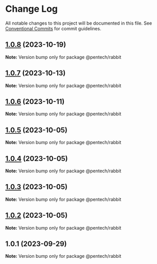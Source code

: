 # Change Log

All notable changes to this project will be documented in this file.
See [Conventional Commits](https://conventionalcommits.org) for commit guidelines.

## [1.0.8](https://github.com/nvqh01/pentech/compare/@pentech/rabbit@1.0.7...@pentech/rabbit@1.0.8) (2023-10-19)

**Note:** Version bump only for package @pentech/rabbit

## [1.0.7](https://github.com/nvqh01/pentech/compare/@pentech/rabbit@1.0.6...@pentech/rabbit@1.0.7) (2023-10-13)

**Note:** Version bump only for package @pentech/rabbit

## [1.0.6](https://github.com/nvqh01/pentech/compare/@pentech/rabbit@1.0.5...@pentech/rabbit@1.0.6) (2023-10-11)

**Note:** Version bump only for package @pentech/rabbit

## [1.0.5](https://github.com/nvqh01/pentech/compare/@pentech/rabbit@1.0.4...@pentech/rabbit@1.0.5) (2023-10-05)

**Note:** Version bump only for package @pentech/rabbit

## [1.0.4](https://github.com/nvqh01/pentech/compare/@pentech/rabbit@1.0.3...@pentech/rabbit@1.0.4) (2023-10-05)

**Note:** Version bump only for package @pentech/rabbit

## [1.0.3](https://github.com/nvqh01/pentech/compare/@pentech/rabbit@1.0.2...@pentech/rabbit@1.0.3) (2023-10-05)

**Note:** Version bump only for package @pentech/rabbit

## [1.0.2](https://github.com/nvqh01/pentech/compare/@pentech/rabbit@1.0.1...@pentech/rabbit@1.0.2) (2023-10-05)

**Note:** Version bump only for package @pentech/rabbit

## 1.0.1 (2023-09-29)

**Note:** Version bump only for package @pentech/rabbit

